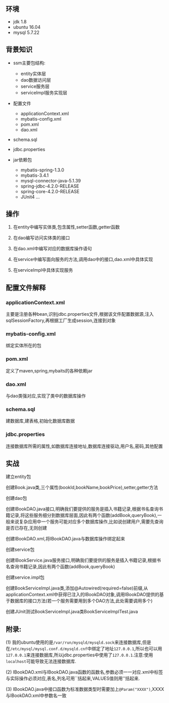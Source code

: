 ## 环境

* jdk 1.8
* ubuntu 16.04
* mysql 5.7.22

## 背景知识

* ssm主要包结构:
    * entity实体层
    * dao数据访问层
    * service服务层
    * serviceImpl服务实现层

* 配置文件
    * applicationContext.xml
    * mybatis-config.xml
    * pom.xml
    * dao.xml

* schema.sql
* jdbc.properties

* jar依赖包
    * mybatis-spring-1.3.0
    * mybatis-3.4.1
    * mysql-connector-java-5.1.39
    * spring-jdbc-4.2.0-RELEASE
    * spring-core-4.2.0-RELEASE
    * JUnit4
...

## 操作

1. 在entity中编写实体类,包含属性,setter函数,getter函数

2. 在dao编写访问实体类的接口

3. 在dao.xml中编写对应的数据库操作语句

4. 在service中编写面向服务的方法,调用dao中的接口,dao.xml中具体实现

5. 在serviceImpl中具体实现服务

## 配置文件解释

### applicationContext.xml

主要是注册各种bean,识别jdbc.properties文件,根据该文件配置数据源,注入sqlSessionFactory,再根据工厂生成session,连接到对象

### mybatis-config.xml

绑定实体所在的包

### pom.xml

定义了maven,spring,mybaits的各种依赖jar

### dao.xml

与dao类强对应,实现了类中的数据库操作

### schema.sql

建数据库,建表格,初始化数据库数据

### jdbc.properties

连接数据库所需的属性,如数据库连接地址,数据库连接驱动,用户名,密码,其他配置

## 实战

建立entity包

创建Book.java类,三个属性(bookId,bookName,bookPrice),setter,getter方法

创建dao包

创建IBookDAO.java接口,明确我们要提供的服务是插入书籍记录,根据书名查询书籍记录,将这些服务细分到数据库层面,因此有两个函数(addBook,queryBook),一般来说复杂应用中一个服务可能对应多个数据库操作,比如说创建用户,需要先查询是否已存在,无则创建

创建IBookDAO.xml,将IBookDAO.java与数据库操作绑定起来

创建service包

创建IBookService.java服务接口,明确我们要提供的服务是插入书籍记录,根据书名查询书籍记录,因此有两个函数(addBook,queryBook)

创建service.impl包

创建BookServiceImpl.java类,添加@Autowired(required=false)前缀,从applicationContext.xml中获得已注入的IBookDAO对象,调用IBookDAO提供的基于数据库的接口方法(若一个服务需要用到多个DAO方法,此处需要调用多个)

创建JUnit测试BookServiceImpl.java类BookServiceImplTest.java

## 附录:

(1)
我的ubuntu使用的是`/var/run/mysqld/mysqld.sock`来连接数据库,但是在`/etc/mysql/mysql.conf.d/mysqld.cnf`中绑定了地址`127.0.0.1`,所以也可以用`127.0.0.1`来连接数据库,所以jdbc.properties中使用了`127.0.0.1`.注意:使用`localhost`可能导致无法连接数据库.

(2)
IBookDAO.xml与IBookDAO.java函数的函数名,参数必须一一对应.xml中标签与实际操作必须对应,表名,列名可用``括起来,VALUES值则用''括起来.

(3)
IBookDAO.java中接口函数为标准数据类型时需要加上`@Param("XXXX")`,XXXX与IBookDAO.xml中参数名一致

